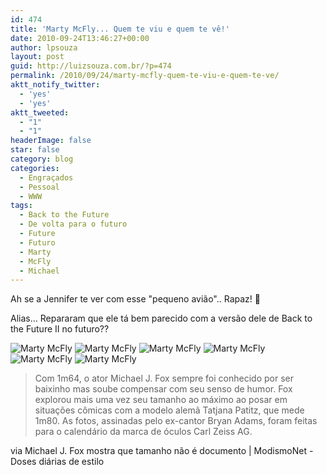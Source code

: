 ```yaml
---
id: 474
title: 'Marty McFly... Quem te viu e quem te vê!'
date: 2010-09-24T13:46:27+00:00
author: lpsouza
layout: post
guid: http://luizsouza.com.br/?p=474
permalink: /2010/09/24/marty-mcfly-quem-te-viu-e-quem-te-ve/
aktt_notify_twitter:
  - 'yes'
  - 'yes'
aktt_tweeted:
  - "1"
  - "1"
headerImage: false
star: false
category: blog
categories:
  - Engraçados
  - Pessoal
  - WWW
tags:
  - Back to the Future
  - De volta para o futuro
  - Future
  - Futuro
  - Marty
  - McFly
  - Michael
---
```

Ah se a Jennifer te ver com esse "pequeno avião".. Rapaz! 🙂
  
Alias... Repararam que ele tá bem parecido com a versão dele de Back to the Future II no futuro??

![Marty McFly](https://luizsouza.com.br/wp-content/upload/2010/09/article-0-0B385BE8000005DC-335_634x454.jpg)
![Marty McFly](https://luizsouza.com.br/wp-content/upload/2010/09/article-0-0B38401A000005DC-50_634x453.jpg)
![Marty McFly](https://luizsouza.com.br/wp-content/upload/2010/09/article-0-0B385636000005DC-927_634x472.jpg)
![Marty McFly](https://luizsouza.com.br/wp-content/upload/2010/09/article-0-0B386792000005DC-885_634x454.jpg)
![Marty McFly](https://luizsouza.com.br/wp-content/upload/2010/09/article-0-0B387263000005DC-786_634x454.jpg)
![Marty McFly](https://luizsouza.com.br/wp-content/upload/2010/09/article-1313034-0B3850CE000005DC-462_634x454.jpg)

> Com 1m64, o ator Michael J. Fox sempre foi conhecido por ser baixinho mas soube compensar com seu senso de humor. Fox explorou mais uma vez seu tamanho ao máximo ao posar em situações cômicas com a modelo alemã Tatjana Patitz, que mede 1m80. As fotos, assinadas pelo ex-cantor Bryan Adams, foram feitas para o calendário da marca de óculos Carl Zeiss AG.

via Michael J. Fox mostra que tamanho não é documento | ModismoNet - Doses diárias de estilo
